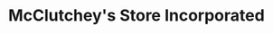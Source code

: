 ---
title: "McClutchey's Store Incorporated"
url: /indian-river/mcclutcheys-store-incorporated/
shop: clothes
---